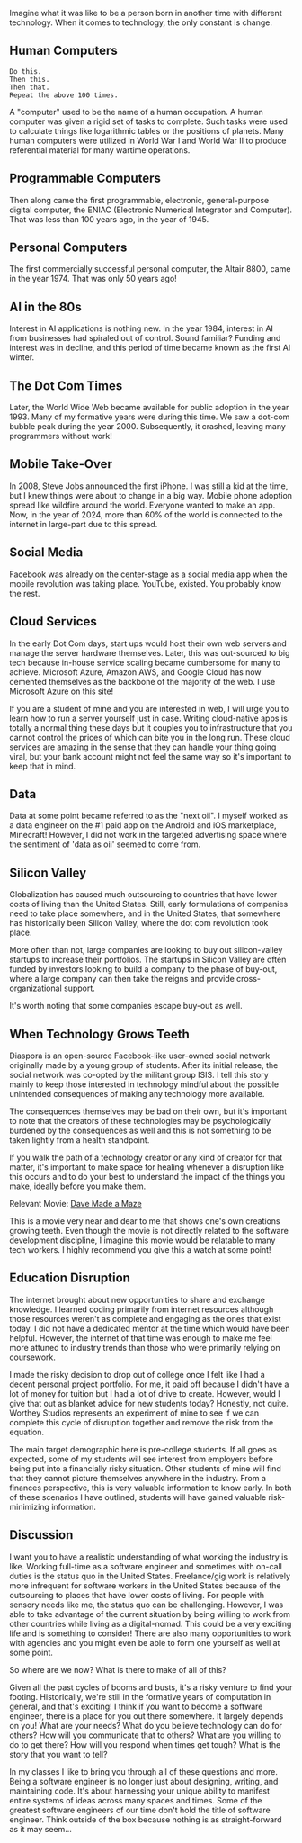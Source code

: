 Imagine what it was like to be a person born in another time with different technology. When it comes to technology, the only constant is change.

## Human Computers

```
Do this.
Then this.
Then that.
Repeat the above 100 times.
```

A "computer" used to be the name of a human occupation. A human computer was given a rigid set of tasks to complete. Such tasks were used to calculate things like logarithmic tables or the positions of planets. Many human computers were utilized in World War I and World War II to produce referential material for many wartime operations.

## Programmable Computers

Then along came the first programmable, electronic, general-purpose digital computer, the ENIAC (Electronic Numerical Integrator and Computer). That was less than 100 years ago, in the year of 1945.

## Personal Computers

The first commercially successful personal computer, the Altair 8800, came in the year 1974. That was only 50 years ago!

## AI in the 80s

Interest in AI applications is nothing new. In the year 1984, interest in AI from businesses had spiraled out of control. Sound familiar? Funding and interest was in decline, and this period of time became known as the first AI winter.

## The Dot Com Times

Later, the World Wide Web became available for public adoption in the year 1993. Many of my formative years were during this time. We saw a dot-com bubble peak during the year 2000. Subsequently, it crashed, leaving many programmers without work!

## Mobile Take-Over

In 2008, Steve Jobs announced the first iPhone. I was still a kid at the time, but I knew things were about to change in a big way. Mobile phone adoption spread like wildfire around the world. Everyone wanted to make an app. Now, in the year of 2024, more than 60% of the world is connected to the internet in large-part due to this spread.

## Social Media

Facebook was already on the center-stage as a social media app when the mobile revolution was taking place. YouTube, existed. You probably know the rest.

## Cloud Services

In the early Dot Com days, start ups would host their own web servers and manage the server hardware themselves. Later, this was out-sourced to big tech because in-house service scaling became cumbersome for many to achieve. Microsoft Azure, Amazon AWS, and Google Cloud has now cemented themselves as the backbone of the majority of the web. I use Microsoft Azure on this site!

If you are a student of mine and you are interested in web, I will urge you to learn how to run a server yourself just in case. Writing cloud-native apps is totally a normal thing these days but it couples you to infrastructure that you cannot control the prices of which can bite you in the long run. These cloud services are amazing in the sense that they can handle your thing going viral, but your bank account might not feel the same way so it's important to keep that in mind.

## Data

Data at some point became referred to as the "next oil". I myself worked as a data engineer on the #1 paid app on the Android and iOS marketplace, Minecraft! However, I did not work in the targeted advertising space where the sentiment of 'data as oil' seemed to come from.

## Silicon Valley

Globalization has caused much outsourcing to countries that have lower costs of living than the United States. Still, early formulations of companies need to take place somewhere, and in the United States, that somewhere has historically been Silicon Valley, where the dot com revolution took place.

More often than not, large companies are looking to buy out silicon-valley startups to increase their portfolios. The startups in Silicon Valley are often funded by investors looking to build a company to the phase of buy-out, where a large company can then take the reigns and provide cross-organizational support.

It's worth noting that some companies escape buy-out as well.

## When Technology Grows Teeth

Diaspora is an open-source Facebook-like user-owned social network originally made by a young group of students. After its initial release, the social network was co-opted by the militant group ISIS. I tell this story mainly to keep those interested in technology mindful about the possible unintended consequences of making any technology more available.

The consequences themselves may be bad on their own, but it's important to note that the creators of these technologies may be psychologically burdened by the consequences as well and this is not something to be taken lightly from a health standpoint.

If you walk the path of a technology creator or any kind of creator for that matter, it's important to make space for healing whenever a disruption like this occurs and to do your best to understand the impact of the things you make, ideally before you make them.

Relevant Movie: [Dave Made a Maze](https://youtu.be/1m8N9sfxzDg)

This is a movie very near and dear to me that shows one's own creations growing teeth. Even though the movie is not directly related to the software development discipline, I imagine this movie would be relatable to many tech workers. I highly recommend you give this a watch at some point!

## Education Disruption

The internet brought about new opportunities to share and exchange knowledge. I learned coding primarily from internet resources although those resources weren't as complete and engaging as the ones that exist today. I did not have a dedicated mentor at the time which would have been helpful. However, the internet of that time was enough to make me feel more attuned to industry trends than those who were primarily relying on coursework.

I made the risky decision to drop out of college once I felt like I had a decent personal project portfolio. For me, it paid off because I didn't have a lot of money for tuition but I had a lot of drive to create. However, would I give that out as blanket advice for new students today? Honestly, not quite. Worthey Studios represents an experiment of mine to see if we can complete this cycle of disruption together and remove the risk from the equation.

The main target demographic here is pre-college students. If all goes as expected, some of my students will see interest from employers before being put into a financially risky situation. Other students of mine will find that they cannot picture themselves anywhere in the industry. From a finances perspective, this is very valuable information to know early. In both of these scenarios I have outlined, students will have gained valuable risk-minimizing information.

## Discussion

I want you to have a realistic understanding of what working the industry is like. Working full-time as a software engineer and sometimes with on-call duties is the status quo in the United States. Freelance/gig work is relatively more infrequent for software workers in the United States because of the outsourcing to places that have lower costs of living. For people with sensory needs like me, the status quo can be challenging. However, I was able to take advantage of the current situation by being willing to work from other countries while living as a digital-nomad. This could be a very exciting life and is something to consider! There are also many opportunities to work with agencies and you might even be able to form one yourself as well at some point.

So where are we now? What is there to make of all of this?

Given all the past cycles of booms and busts, it's a risky venture to find your footing. Historically, we're still in the formative years of computation in general, and that's exciting! I think if you want to become a software engineer, there is a place for you out there somewhere. It largely depends on you! What are your needs? What do you believe technology can do for others? How will you communicate that to others? What are you willing to do to get there? How will you respond when times get tough? What is the story that you want to tell?

In my classes I like to bring you through all of these questions and more. Being a software engineer is no longer just about designing, writing, and maintaining code. It's about harnessing your unique ability to manifest entire systems of ideas across many spaces and times. Some of the greatest software engineers of our time don't hold the title of software engineer. Think outside of the box because nothing is as straight-forward as it may seem...
